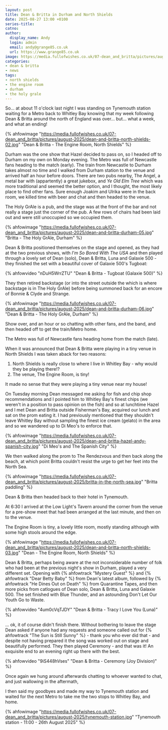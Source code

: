 ```yaml
---
layout: post
title: Dean & Britta in Durham and North Shields
date: 2025-08-27 13:00 +0100
series-title:
catno:
author:
  display_name: Andy
  login: admin
  email: andy@grange85.co.uk
  url: https://www.grange85.co.uk
image: https://media.fullofwishes.co.uk/07-dean_and_britta/pictures/august-2025/dean-and-britta-north-shields-02.jpg
categories:
- dean & britta
- news
tags:
- north shields
- the engine room
- durham
- the holy grale
---
```

So... at about 11 o'clock last night I was standing on Tynemouth station waiting for a Metro back to Whitley Bay knowing that my week following Dean & Britta around the north of England was over... but... what a week, and what an ending!

{% ahfowimage "https://media.fullofwishes.co.uk/07-dean_and_britta/pictures/august-2025/dean-and-britta-north-shields-02.jpg" "Dean & Britta - The Engine Room, North Shields" %}

Durham was the one show that Hazel decided to pass on, so I headed off to Durham on my own on Monday evening. The Metro was full of Newcastle fans heading to the match (early). The train from Newcastle to Durham takes almost no time and I walked from Durham station to the venue and arrived half an hour before doors. There are two pubs nearby, The Angel, a metal bar with (appartently) a great jukebox, and _Ye Old Elm Tree_ which was more traditional and seemed the better option, and I thought, the most likely place to find other fans. Sure enough Joakim and Ulrika were in the back room, we killed time with beer and chat and then headed to the venue.

The Holy GrAle is a pub, and the stage was at the front of the bar and not really a stage just the corner of the pub. A few rows of chairs had been laid out and were still unoccupied so we occupied them.

{% ahfowimage "https://media.fullofwishes.co.uk/07-dean_and_britta/pictures/august-2025/dean-and-britta-durham-05.jpg" "Britta - The Holy GrAle, Durham" %}

Dean & Britta positioned themselves on the stage and opened, as they had at the two previous shows, with _I'm So Bored With The USA_ and then played through a lovely set of Dean (solo), Dean & Britta, Luna and Galaxie 500 - they finished the set with a beautiful cover of Galaxie 500's Tugboat:

{% ahfowvideo "nDuH5WrrZTU" "Dean & Britta - Tugboat (Galaxie 500)" %}

They then retired backstage (or into the street outside the which is where backstage is in The Holy GrAle) before being summoned back for an encore of Bonnie & Clyde and Strange.

{% ahfowimage "https://media.fullofwishes.co.uk/07-dean_and_britta/pictures/august-2025/dean-and-britta-durham-06.jpg" "Dean & Britta - The Holy GrAle, Durham" %}

Show over, and an hour or so chatting with other fans, and the band, and then headed off to get the train/Metro home.

The Metro was full of Newcastle fans heading home from the match (late).

When it was announced that Dean & Britta were playing in a tiny venue in North Shields I was taken aback for two reasons:

1. North Shields is really close to where I live in Whitley Bay - why would they be playing there!?
2. The venue, The Engine Room, is tiny!

It made no sense that they were playing a tiny venue near my house!

On Tuesday morning Dean messaged me asking for fish and chip shop recommendations and I pointed him to Whitley Bay's finest chips (we weren't in a position to pass opinion on the fish) and so at lunchtime Hazel and I met Dean and Britta outside Fisherman's Bay, acquired our lunch and sat on the prom eating it. I had previously mentioned that they shouldn't leave Whitley Bay without sampling the finest ice cream (gelato) in the area and so we wandered up to Di Meo's to enforce that.

{% ahfowimage "https://media.fullofwishes.co.uk/07-dean_and_britta/pictures/august-2025/dean-and-britta-hazel-andy-spanish-city.jpg" "Di Meo's and The Spanish City" %}

We then walked along the prom to The Rendezvous and then back along the beach, at which point Britta couldn't resist the urge to get her feet into the North Sea.

{% ahfowimage "https://media.fullofwishes.co.uk/07-dean_and_britta/pictures/august-2025/britta-in-the-north-sea.jpg" "Britta paddling" %}

Dean & Britta then headed back to their hotel in Tynemouth.

At 6:30 I arrived at the Low Light's Tavern around the corner from the venue for a pre-show meet that had been arranged at the last minute, and then on to the venue.

The Engine Room is tiny, a lovely little room, mostly standing although with some high stools around the edge.

{% ahfowimage "https://media.fullofwishes.co.uk/07-dean_and_britta/pictures/august-2025/dean-and-britta-north-shields-03.jpg" "Dean - The Engine Room, North Shields" %}

Dean & Britta, perhaps being aware at the not inconsiderable number of folk who had been at the previous night's show in Durham, played a very different set. Opening with {% ahfowtrack "Mystery Guest" %} and {% ahfowtrack "Dear Betty Baby" %} from Dean's latest album, followed by {% ahfowtrack "He Dines Out on Death" %} from Quarantine Tapes, and then more picks from catlogues of Dean solo, Dean & Britta, Luna and Galaxie 500. The set finished with Blue Thunder, and an astounding Don't Let Our Youth Go to Waste.

{% ahfowvideo "4um0cVqTJDY" "Dean & Britta - Tracy I Love You (Luna)" %}

... ok, it of course didn't finish there. Without bothering to leave the stage Dean asked if anyone had any requests and someone called out for {% ahfowtrack "The Sun is Still Sunny" %} - thank you who ever did that - and despite not having prepared it the song was worked out on stage and beautifully performed. They then played Ceremony - and that was it! An exquisite end to an evening right up there with the best.

{% ahfowvideo "9iS448hVses" "Dean & Britta - Ceremony (Joy Division)" %}

Once again we hung around afterwards chatting to whoever wanted to chat, and just wallowing in the aftermath,

I then said my goodbyes and made my way to Tynemouth station and waited for the next Metro to take me the two stops to Whitley Bay, and home.

{% ahfowimage "https://media.fullofwishes.co.uk/07-dean_and_britta/pictures/august-2025/tynemouth-station.jpg" "Tynemouth station - 11:00 - 26th August 2025" %}
